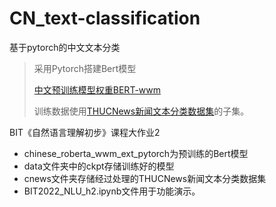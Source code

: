 # CN_text-classification

基于pytorch的中文文本分类   

>采用Pytorch搭建Bert模型
>
>[中文预训练模型权重BERT-wwm](https://github.com/ymcui/Chinese-BERT-wwm)
>
>训练数据使用[THUCNews新闻文本分类数据集](http://thuctc.thunlp.org/)的子集。

BIT《自然语言理解初步》课程大作业2   

- chinese_roberta_wwm_ext_pytorch为预训练的Bert模型
- data文件夹中的ckpt存储训练好的模型
- cnews文件夹存储经过处理的THUCNews新闻文本分类数据集
- BIT2022_NLU_h2.ipynb文件用于功能演示。
